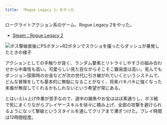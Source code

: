 ```yaml
---
title: 『Rogue Legacy 2』をやった
---
```

ローグライトアクション系のゲーム、Rogue Legacy 2をやった。

*   [Steam：Rogue Legacy 2](https://store.steampowered.com/app/1253920/Rogue_Legacy_2/?l=japanese)

![](https://lh3.googleusercontent.com/docs/AG8NV2bUWZ7KtaycDFIOu6ENeT0qmRE7rtSActvuZevGHUYyEX4wtPUD-pOroMYSdvQjXiUQpbvX43qVWge_9l-gfv3Amql4jnTojcJgYfc4qQK663zE3SfcCQLo1pVM6B4nwLKL_QMd1BWkP1t74DNipB2Y7GF_-16WcBjIp77Eu6GSyGfN3gIYKNdRBSGPucA6EFYEbAFkO4YusXBiMtzkoR_juDg0DtS2KilJp5f_fLDJjcPBrvg-Wb1xZ10PsDFjcoifX2ZA_NFDPS2BC29odNp3H5acFnb1eSCuf-3kKS_LCa6DW-nW_IhPA1q1wWwsi_KZXvnsgj4FxYQl7HivNEG0fenqu0m3sexG4_8g2JvCBDnqLIv7Z_l8mbOj10-a-5NAFUygIcTu7dwDPWtgCM1uRNo2VCqqZe_DdelcdqcKQYpv9oB1APHGSgVgCcDTFmUeq5giV-KqTItDDm_caI3AGPzLKa00UgYsZFJbOoS5WsYoxqtj_Hpsr9vyM_CDN0XqtYQdAzZe3mt0a1q9jPlJ5qssUUTvpdczF-kz-d3DP8Po5flENjy8yuoBM7b5oq5MtAVR-YKuGYrIS0Vav1Pcagb4i6-igLUO9c97T1eOCt9b8dTzYB3IOqjUdc5YaEkmyeyCqb0sLh4Vp0qzMpqtvOWFOj2FoiAITS43--ERE63PhLInZoZ_-3bCW5RVX04GyzkeZdLh4me6Rr2INBE-XauhBiPTdyBNIImHL2CSq3scyNbRHKPSDtkHctMoYIpznpxozlYG1dZCErCy1UTABrjML_p9iCOqMIrjEdQstCmtYw9TtittOHcae8nq7YJuLBFbq6svEre3sOjKgZO6XPIuF301bfu8ZHUIYQIwVIMmZsZYpZeauKpc0afobsc29_q4DstamBZ9q9UBmnd6TAlBg0ENaQi89qHzktUXMlDD41_uubf3eU463TYmXZd3lryCwrU3Fdlo0XcPkGei0RciU3W_8zTsHzEGT6I4HMMCcR0TQWMuQ7lJDeGMBjZXAet5of0II5uHfKZRQR2qwi2XO-_vFDauZ22wwM0CG26NiCwy_tcuVvXuXc6blHN0a-hmbTqrySzU0vO192s-dOxZHpU5IAe8YQUVu8X2Crz4UeLSq3NcpvvYFvL6lgtIUFsUnZuC__zX8ag1DIs-yXmCI_kE2BJCxycOjwN9rApvsj999M7TwDGequolD3w0zaRq38TnBkfkyXXJFaJrnU0CNtEeVdh_I-4DJbknk7bb8A "ボス撃破直後にPSボタン+R2ボタンでスクショを撮ったらダッシュが暴発したときの様子")

アクションとしての手触りが良く、ランダム要素とリトライしやすさの組み合わせから中毒性も高い。可愛らしい見た目ながらそこそこ難易度は高い。死んでもダンジョン探索時のお金などが次の世代に引き継がれていくというシステムで、どんな冒険をしても基本的に無駄になることがなく、将来バキバキに強くなった末裔が無双してくれるかもしれないという希望が常にある。

とはいえLv上げ作業が苦手なので、道中の雑魚やお宝はほぼ素通りし、ボス戦で死にまくりながらプレイヤースキルを徐々に積み上げ、全部の攻撃を避けられるようになって撃破というスタイルを通してクリアまで漕ぎつけた。プレイ時間は12時間程度。
